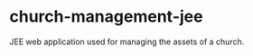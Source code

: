 church-management-jee
=====================

JEE web application used for managing the assets of a church.
